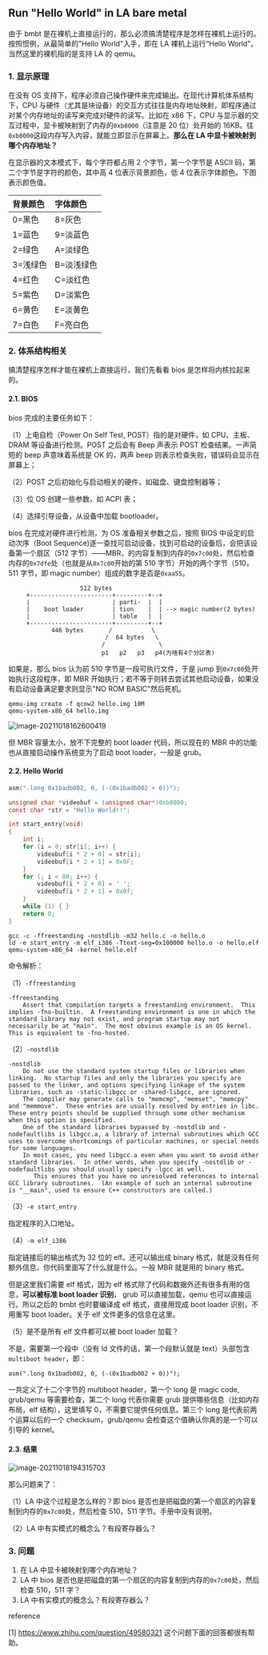 ## Run "Hello World" in LA bare metal

由于 bmbt 是在裸机上直接运行的，那么必须搞清楚程序是怎样在裸机上运行的。按照惯例，从最简单的"Hello World"入手，即在 LA 裸机上运行“Hello World"。当然这里的裸机指的是支持 LA 的 qemu。

### 1. 显示原理

在没有 OS 支持下，程序必须自己操作硬件来完成输出。在现代计算机体系结构下，CPU 与硬件（尤其是块设备）的交互方式往往是内存地址映射，即程序通过对某个内存地址的读写来完成对硬件的读写。比如在 x86 下，CPU 与显示器的交互过程中，显卡被映射到了内存的`0xb8000`（注意是 20 位）处开始的 16KB。往`0xb8000`这段内存写入内容，就能立即显示在屏幕上。**那么在 LA 中显卡被映射到哪个内存地址？**

在显示器的文本模式下，每个字符都占用 2 个字节，第一个字节是 ASCII 码，第二个字节是字符的颜色，其中高 4 位表示背景颜色，低 4 位表示字体颜色。下图表示颜色值。

| 背景颜色 | 字体颜色   |
| :------- | :--------- |
| 0=黑色   | 8=灰色     |
| 1=蓝色   | 9=淡蓝色   |
| 2=绿色   | A=淡绿色   |
| 3=浅绿色 | B=淡浅绿色 |
| 4=红色   | C=淡红色   |
| 5=紫色   | D=淡紫色   |
| 6=黄色   | E=淡黄色   |
| 7=白色   | F=亮白色   |

### 2. 体系结构相关

搞清楚程序怎样才能在裸机上直接运行，我们先看看 bios 是怎样将内核拉起来的。

#### 2.1. BIOS

bios 完成的主要任务如下：

（1）上电自检（Power On Self Test, POST）指的是对硬件，如 CPU、主板、DRAM 等设备进行检测。POST 之后会有 Beep 声表示 POST 检查结果。一声简短的 beep 声意味着系统是 OK 的，两声 beep 则表示检查失败，错误码会显示在屏幕上；

（2）POST 之后初始化与启动相关的硬件，如磁盘、键盘控制器等；

（3）位 OS 创建一些参数，如 ACPI 表；

（4）选择引导设备，从设备中加载 bootloader。

bios 在完成对硬件进行检测，为 OS 准备相关参数之后，按照 BIOS 中设定的启动次序（Boot Sequence)逐一查找可启动设备，找到可启动的设备后，会把该设备第一个扇区（512 字节）——MBR，的内容复制到内存的`0x7c00`处，然后检查内存的`0x7dfe`处（也就是从`0x7c00`开始的第 510 字节）开始的两个字节（510，511 字节，即 magic number）组成的数字是否是`0xaa55`。

```plain
                    512 bytes
     +-----------------------+---------+--+
     |                       | parti-  |  |
     |    boot loader        | tion    |  | --> magic number(2 bytes)
     |                       | table   |  |
     +-----------------------+---------+--+
            446 bytes       /           \
                           /  64 bytes   \
                          /               \
                          p1   p2   p3   p4(为啥有4个分区表)
```

如果是，那么 bios 认为前 510 字节是一段可执行文件，于是 jump 到`0x7c00`处开始执行这段程序，即 MBR 开始执行；若不等于则转去尝试其他启动设备，如果没有启动设备满足要求则显示"NO ROM BASIC"然后死机。

```plain
qemu-img create -f qcow2 hello.img 10M
qemu-system-x86_64 hello.img
```

![image-20211018162600419](/home/guanshun/.config/Typora/typora-user-images/image-20211018162600419.png)

但 MBR 容量太小，放不下完整的 boot loader 代码，所以现在的 MBR 中的功能也从直接启动操作系统变为了启动 boot loader，一般是 grub。

#### 2.2. Hello World

```c
asm(".long 0x1badb002, 0, (-(0x1badb002 + 0))");

unsigned char *videobuf = (unsigned char*)0xb8000;
const char *str = "Hello World!!";

int start_entry(void)
{
	int i;
	for (i = 0; str[i]; i++) {
		videobuf[i * 2 + 0] = str[i];
		videobuf[i * 2 + 1] = 0x0F;
	}
	for (; i < 80; i++) {
		videobuf[i * 2 + 0] = ' ';
		videobuf[i * 2 + 1] = 0x0f;
	}
	while (1) { }
	return 0;
}
```

```plain
gcc -c -ffreestanding -nostdlib -m32 hello.c -o hello.o
ld -e start_entry -m elf_i386 -Ttext-seg=0x100000 hello.o -o hello.elf
qemu-system-x86_64 -kernel hello.elf
```

命令解析：

（1）`-ffreestanding`

```plain
-ffreestanding
	Assert that compilation targets a freestanding environment.  This implies -fno-builtin.  A freestanding environment is one in which the standard library may not exist, and program startup may not necessarily be at "main".  The most obvious example is an OS kernel.  This is equivalent to -fno-hosted.
```

（2）`-nostdlib`

```plain
-nostdlib
	Do not use the standard system startup files or libraries when linking.  No startup files and only the libraries you specify are passed to the linker, and options specifying linkage of the system libraries, such as -static-libgcc or -shared-libgcc, are ignored.
	The compiler may generate calls to "memcmp", "memset", "memcpy" and "memmove".  These entries are usually resolved by entries in libc.  These entry points should be supplied through some other mechanism when this option is specified.
	One of the standard libraries bypassed by -nostdlib and -nodefaultlibs is libgcc.a, a library of internal subroutines which GCC uses to overcome shortcomings of particular machines, or special needs for some languages.
	In most cases, you need libgcc.a even when you want to avoid other standard libraries.  In other words, when you specify -nostdlib or -nodefaultlibs you should usually specify -lgcc as well.
       This ensures that you have no unresolved references to internal GCC library subroutines.  (An example of such an internal subroutine is "__main", used to ensure C++ constructors are called.)
```

（3）`-e start_entry`

指定程序的入口地址。

（4）`-m elf_i386`

指定链接后的输出格式为 32 位的 elf。还可以输出成 binary 格式，就是没有任何额外信息，你代码里面写了什么就是什么。一般 MBR 就是用的 binary 格式。

但是这里我们需要 elf 格式，因为 elf 格式除了代码和数据外还有很多有用的信息，**可以被标准 boot loader 识别**， grub 可以直接加载，qemu 也可以直接运行。所以之后的 bmbt 也时要编译成 elf 格式，直接用现成 boot loader 识别，不用重写 boot loader。关于 elf 文件更多的信息在这里。

（5）是不是所有 elf 文件都可以被 boot loader 加载？

不是，需要第一个段中（没有 ld 文件的话，第一个段默认就是 text）头部包含 `multiboot header`，即：

```text
asm(".long 0x1badb002, 0, (-(0x1badb002 + 0))");
```

一共定义了十二个字节的 multiboot header，第一个 long 是 magic code, grub/qemu 等需要检查，第二个 long 代表你需要 grub 提供哪些信息（比如内存布局，elf 结构），这里填写 0，不需要它提供任何信息。第三个 long 是代表前两个运算以后的一个 checksum，grub/qemu 会检查这个值确认你真的是一个可以引导的 kernel。

#### 2.3. 结果

![image-20211018194315703](/home/guanshun/.config/Typora/typora-user-images/image-20211018194315703.png)



那么问题来了：

（1）LA 中这个过程是怎么样的？即 bios 是否也是把磁盘的第一个扇区的内容复制到内存的`0x7c00`处，然后检查 510，511 字节。手册中没有说明。

（2）LA 中有实模式的概念么？有段寄存器么？

### 3. 问题

1. 在 LA 中显卡被映射到哪个内存地址？
2. LA 中 bios 是否也是把磁盘的第一个扇区的内容复制到内存的`0x7c00`处，然后检查 510，511 字？
3. LA 中有实模式的概念么？有段寄存器么？

reference

[1] https://www.zhihu.com/question/49580321 这个问题下面的回答都很有帮助。

